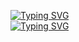 [![Typing SVG](https://readme-typing-svg.demolab.com?font=Fira+Code&duration=1&pause=1000&color=158D23&center=true&vCenter=true&repeat=false&random=false&width=894&height=168&lines=Vanessa+Elizabeth+Piccoli)](https://git.io/typing-svg)<br>
[![Typing SVG](https://readme-typing-svg.demolab.com?font=Fira+Code&pause=1000&color=158D23&center=true&vCenter=true&repeat=false&random=false&width=894&height=168&lines=QA+analyst)](https://git.io/typing-svg)
